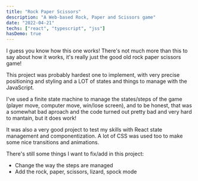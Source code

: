 ```yaml
---
title: "Rock Paper Scissors"
description: "A Web-based Rock, Paper and Scissors game"
date: "2022-04-21"
techs: ["react", "typescript", "jss"]
hasDemo: true
---
```

I guess you know how this one works! There's not much more than this to say about how it works, it's really just the good old rock paper scissors game!

This project was probably hardest one to implement, with very precise positioning and styling and a LOT of states and things to manage with the JavaScript.

I've used a finite state machine to manage the states/steps of the game (player move, computer move, win/lose screen), and to be honest, that was a somewhat bad aproach and the code turned out pretty bad and very hard to mantain, but it does work!

It was also a very good project to test my skills with React state management and componentization. A lot of CSS was used too to make some nice transitions and animations.

There's still some things I want to fix/add in this project:
- Change the way the steps are managed
- Add the rock, paper, scissors, lizard, spock mode